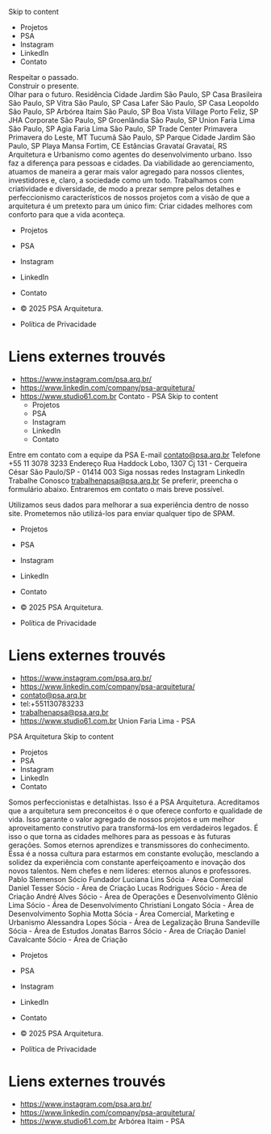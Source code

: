 Skip to content
  * Projetos
  * PSA
  * Instagram
  * LinkedIn
  * Contato


Respeitar o passado.  
Construir o presente.  
Olhar para o futuro.
Residência Cidade Jardim
São Paulo, SP
Casa Brasileira
São Paulo, SP
Vitra
São Paulo, SP
Casa Lafer
São Paulo, SP
Casa Leopoldo
São Paulo, SP
Arbórea Itaim
São Paulo, SP
Boa Vista Village
Porto Feliz, SP
JHA Corporate
São Paulo, SP
Groenlândia
São Paulo, SP
Union Faria Lima
São Paulo, SP
Agia Faria Lima
São Paulo, SP
Trade Center Primavera
Primavera do Leste, MT
Tucumã
São Paulo, SP
Parque Cidade Jardim
São Paulo, SP
Playa Mansa
Fortim, CE
Estâncias Gravataí
Gravataí, RS
Arquitetura e Urbanismo como agentes do desenvolvimento urbano. Isso faz a diferença para pessoas e cidades.
Da viabilidade ao gerenciamento, atuamos de maneira a gerar mais valor agregado para nossos clientes, investidores e, claro, a sociedade como um todo. Trabalhamos com criatividade e diversidade, de modo a prezar sempre pelos detalhes e perfeccionismo característicos de nossos projetos com a visão de que a arquitetura é um pretexto para um único fim:
Criar cidades melhores com conforto para que a vida aconteça.
  * Projetos
  * PSA
  * Instagram
  * LinkedIn
  * Contato


  * © 2025 PSA Arquitetura.
  * Política de Privacidade




# Liens externes trouvés
- https://www.instagram.com/psa.arq.br/
- https://www.linkedin.com/company/psa-arquitetura/
- https://www.studio61.com.br
Contato - PSA Skip to content
  * Projetos
  * PSA
  * Instagram
  * LinkedIn
  * Contato


Entre em contato com
a equipe da PSA
E-mail
contato@psa.arq.br
Telefone
+55 11 3078 3233
Endereço
Rua Haddock Lobo, 1307
Cj 131 - Cerqueira César
São Paulo/SP - 01414 003
Siga nossas redes
Instagram
LinkedIn
Trabalhe Conosco
trabalhenapsa@psa.arq.br
Se preferir, preencha o formulário abaixo.
Entraremos em contato o mais breve possível.
  
  
  
  
  
Utilizamos seus dados para melhorar a sua experiência dentro de nosso site. Prometemos não utilizá-los para enviar qualquer tipo de SPAM.
  * Projetos
  * PSA
  * Instagram
  * LinkedIn
  * Contato


  * © 2025 PSA Arquitetura.
  * Política de Privacidade




# Liens externes trouvés
- https://www.instagram.com/psa.arq.br/
- https://www.linkedin.com/company/psa-arquitetura/
- contato@psa.arq.br
- tel:+551130783233
- trabalhenapsa@psa.arq.br
- https://www.studio61.com.br
Union Faria Lima - PSA

PSA Arquitetura Skip to content
  * Projetos
  * PSA
  * Instagram
  * LinkedIn
  * Contato


Somos perfeccionistas e detalhistas.
Isso é a PSA Arquitetura.
Acreditamos que a arquitetura sem preconceitos é o que oferece conforto e qualidade de vida. Isso garante o valor agregado de nossos projetos e um melhor aproveitamento construtivo para transformá-los em verdadeiros legados.
É isso o que torna as cidades melhores para as pessoas e às futuras gerações.
Somos eternos aprendizes e transmissores do conhecimento. Essa é a nossa cultura para estarmos em constante evolução, mesclando a solidez da experiência com constante aperfeiçoamento e inovação dos novos talentos.
Nem chefes e nem líderes: eternos alunos e professores.
Pablo Slemenson
Sócio Fundador
Luciana Lins
Sócia - Área Comercial
Daniel Tesser
Sócio - Área de Criação
Lucas Rodrigues
Sócio - Área de Criação
André Alves
Sócio - Área de Operações e Desenvolvimento
Glênio Lima
Sócio - Área de Desenvolvimento
Christiani Longato
Sócia - Área de Desenvolvimento
Sophia Motta
Sócia - Área Comercial, Marketing e Urbanismo
Alessandra Lopes
Sócia - Área de Legalização
Bruna Sandeville
Sócia - Área de Estudos
Jonatas Barros
Sócio - Área de Criação
Daniel Cavalcante
Sócio - Área de Criação
  * Projetos
  * PSA
  * Instagram
  * LinkedIn
  * Contato


  * © 2025 PSA Arquitetura.
  * Política de Privacidade




# Liens externes trouvés
- https://www.instagram.com/psa.arq.br/
- https://www.linkedin.com/company/psa-arquitetura/
- https://www.studio61.com.br
Arbórea Itaim - PSA
